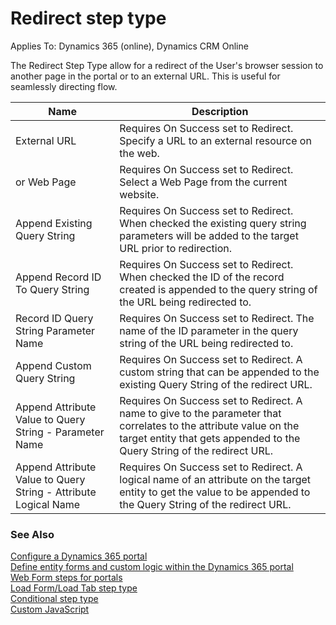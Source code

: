 # Redirect step type

Applies To: Dynamics 365 (online), Dynamics CRM Online

The Redirect Step Type allow for a redirect of the User's browser session to another page in the portal or to an external URL. This is useful for seamlessly directing flow.

| Name                                                            | Description                                                                                                                                                                                  |
|-----------------------------------------------------------------|----------------------------------------------------------------------------------------------------------------------------------------------------------------------------------------------|
| External URL                                                    | Requires On Success set to Redirect. Specify a URL to an external resource on the web.                                                                                                       |
| or Web Page                                                     | Requires On Success set to Redirect. Select a Web Page from the current website.                                                                                                             |
| Append Existing Query String                                    | Requires On Success set to Redirect. When checked the existing query string parameters will be added to the target URL prior to redirection.                                                 |
| Append Record ID To Query String                                | Requires On Success set to Redirect. When checked the ID of the record created is appended to the query string of the URL being redirected to.                                               |
| Record ID Query String Parameter Name                           | Requires On Success set to Redirect. The name of the ID parameter in the query string of the URL being redirected to.                                                                        |
| Append Custom Query String                                      | Requires On Success set to Redirect. A custom string that can be appended to the existing Query String of the redirect URL.                                                                  |
| Append Attribute Value to Query String - Parameter Name         | Requires On Success set to Redirect. A name to give to the parameter that correlates to the attribute value on the target entity that gets appended to the Query String of the redirect URL. |
| Append Attribute Value to Query String - Attribute Logical Name | Requires On Success set to Redirect. A logical name of an attribute on the target entity to get the value to be appended to the Query String of the redirect URL.                            |

### See Also

[Configure a Dynamics 365 portal](configure-portal.md)  
[Define entity forms and custom logic within the Dynamics 365 portal](entity-forms-custom-logic.md)  
[Web Form steps for portals](web-form-steps.md)  
[Load Form/Load Tab step type](load-form-step.md)  
[Conditional step type](add-conditional-step.md)  
[Custom JavaScript](add-custom-javascript.md)  

